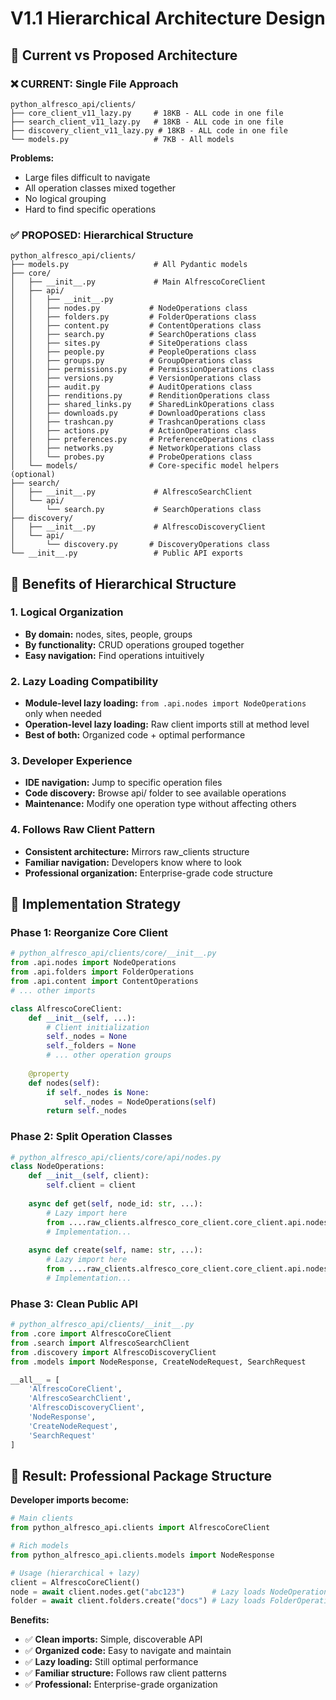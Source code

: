 # V1.1 Hierarchical Architecture Design

## **🎯 Current vs Proposed Architecture**

### **❌ CURRENT: Single File Approach**
```
python_alfresco_api/clients/
├── core_client_v11_lazy.py     # 18KB - ALL code in one file
├── search_client_v11_lazy.py   # 18KB - ALL code in one file
├── discovery_client_v11_lazy.py # 18KB - ALL code in one file
└── models.py                   # 7KB - All models
```

**Problems:**
- Large files difficult to navigate
- All operation classes mixed together
- No logical grouping
- Hard to find specific operations

### **✅ PROPOSED: Hierarchical Structure**
```
python_alfresco_api/clients/
├── models.py                   # All Pydantic models
├── core/
│   ├── __init__.py             # Main AlfrescoCoreClient
│   ├── api/
│   │   ├── __init__.py
│   │   ├── nodes.py           # NodeOperations class
│   │   ├── folders.py         # FolderOperations class  
│   │   ├── content.py         # ContentOperations class
│   │   ├── search.py          # SearchOperations class
│   │   ├── sites.py           # SiteOperations class
│   │   ├── people.py          # PeopleOperations class
│   │   ├── groups.py          # GroupOperations class
│   │   ├── permissions.py     # PermissionOperations class
│   │   ├── versions.py        # VersionOperations class
│   │   ├── audit.py           # AuditOperations class
│   │   ├── renditions.py      # RenditionOperations class
│   │   ├── shared_links.py    # SharedLinkOperations class
│   │   ├── downloads.py       # DownloadOperations class
│   │   ├── trashcan.py        # TrashcanOperations class
│   │   ├── actions.py         # ActionOperations class
│   │   ├── preferences.py     # PreferenceOperations class
│   │   ├── networks.py        # NetworkOperations class
│   │   └── probes.py          # ProbeOperations class
│   └── models/                # Core-specific model helpers (optional)
├── search/
│   ├── __init__.py             # AlfrescoSearchClient
│   └── api/
│       └── search.py           # SearchOperations class
├── discovery/
│   ├── __init__.py             # AlfrescoDiscoveryClient  
│   └── api/
│       └── discovery.py       # DiscoveryOperations class
└── __init__.py                 # Public API exports
```

## **🚀 Benefits of Hierarchical Structure**

### **1. Logical Organization**
- **By domain:** nodes, sites, people, groups
- **By functionality:** CRUD operations grouped together
- **Easy navigation:** Find operations intuitively

### **2. Lazy Loading Compatibility**
- **Module-level lazy loading:** `from .api.nodes import NodeOperations` only when needed
- **Operation-level lazy loading:** Raw client imports still at method level
- **Best of both:** Organized code + optimal performance

### **3. Developer Experience**
- **IDE navigation:** Jump to specific operation files
- **Code discovery:** Browse api/ folder to see available operations
- **Maintenance:** Modify one operation type without affecting others

### **4. Follows Raw Client Pattern**
- **Consistent architecture:** Mirrors raw_clients structure
- **Familiar navigation:** Developers know where to look
- **Professional organization:** Enterprise-grade code structure

## **📁 Implementation Strategy**

### **Phase 1: Reorganize Core Client**
```python
# python_alfresco_api/clients/core/__init__.py
from .api.nodes import NodeOperations
from .api.folders import FolderOperations
from .api.content import ContentOperations
# ... other imports

class AlfrescoCoreClient:
    def __init__(self, ...):
        # Client initialization
        self._nodes = None
        self._folders = None
        # ... other operation groups
    
    @property
    def nodes(self):
        if self._nodes is None:
            self._nodes = NodeOperations(self)
        return self._nodes
```

### **Phase 2: Split Operation Classes**
```python
# python_alfresco_api/clients/core/api/nodes.py
class NodeOperations:
    def __init__(self, client):
        self.client = client
    
    async def get(self, node_id: str, ...):
        # Lazy import here
        from ....raw_clients.alfresco_core_client.core_client.api.nodes import get_node
        # Implementation...
    
    async def create(self, name: str, ...):
        # Lazy import here  
        from ....raw_clients.alfresco_core_client.core_client.api.nodes import create_node
        # Implementation...
```

### **Phase 3: Clean Public API**
```python
# python_alfresco_api/clients/__init__.py
from .core import AlfrescoCoreClient
from .search import AlfrescoSearchClient
from .discovery import AlfrescoDiscoveryClient
from .models import NodeResponse, CreateNodeRequest, SearchRequest

__all__ = [
    'AlfrescoCoreClient',
    'AlfrescoSearchClient', 
    'AlfrescoDiscoveryClient',
    'NodeResponse',
    'CreateNodeRequest',
    'SearchRequest'
]
```

## **🎯 Result: Professional Package Structure**

**Developer imports become:**
```python
# Main clients
from python_alfresco_api.clients import AlfrescoCoreClient

# Rich models
from python_alfresco_api.clients.models import NodeResponse

# Usage (hierarchical + lazy)
client = AlfrescoCoreClient()
node = await client.nodes.get("abc123")      # Lazy loads NodeOperations + get_node
folder = await client.folders.create("docs") # Lazy loads FolderOperations + create_node
```

**Benefits:**
- ✅ **Clean imports:** Simple, discoverable API
- ✅ **Organized code:** Easy to navigate and maintain  
- ✅ **Lazy loading:** Still optimal performance
- ✅ **Familiar structure:** Follows raw client patterns
- ✅ **Professional:** Enterprise-grade organization 
